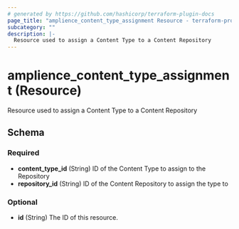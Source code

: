 ```yaml
---
# generated by https://github.com/hashicorp/terraform-plugin-docs
page_title: "amplience_content_type_assignment Resource - terraform-provider-amplience"
subcategory: ""
description: |-
  Resource used to assign a Content Type to a Content Repository
---
```


# amplience_content_type_assignment (Resource)

Resource used to assign a Content Type to a Content Repository



<!-- schema generated by tfplugindocs -->
## Schema

### Required

- **content_type_id** (String) ID of the Content Type to assign to the Repository
- **repository_id** (String) ID of the Content Repository to assign the type to

### Optional

- **id** (String) The ID of this resource.


